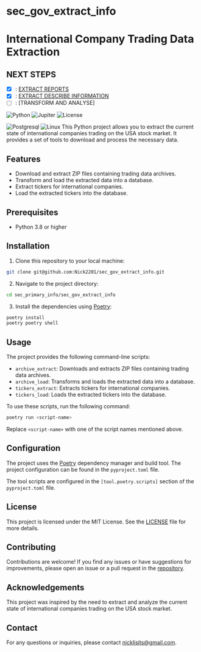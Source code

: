 # sec_gov_extract_info
# International Company Trading Data Extraction
## NEXT STEPS 
- [x] : [EXTRACT REPORTS](https://github.com/Nick2201/sec_gov_reports/issues/1)
- [x] : [EXTRACT DESCRIBE INFORMATION](https://github.com/Nick2201/extract_yf_api/issues/1)
- [ ] : [TRANSFORM AND ANALYSE]

![Python](https://img.shields.io/badge/Python-3.8%2B-blue)
![Jupiter](https://img.shields.io/badge/Made%20with-Jupyter-orange?style=for-the-badge&logo=Jupyter)
![License](https://img.shields.io/badge/License-MIT-green)

![Postgresql](https://img.shields.io/badge/PostgreSQL-316192?style=for-the-badge&logo=postgresql&logoColor=white)
![Linux](https://img.shields.io/badge/Linux-FCC624?style=for-the-badge&logo=linux&logoColor=black)
This Python project allows you to extract the current state of international companies trading on the USA stock market. It provides a set of tools to download and process the necessary data.

## Features

- Download and extract ZIP files containing trading data archives.
- Transform and load the extracted data into a database.
- Extract tickers for international companies.
- Load the extracted tickers into the database.

## Prerequisites

- Python 3.8 or higher

## Installation

1. Clone this repository to your local machine:

```bash
git clone git@github.com:Nick2201/sec_gov_extract_info.git
```

2. Navigate to the project directory:

```bash
cd sec_primary_info/sec_gov_extract_info
```

3. Install the dependencies using [Poetry](https://python-poetry.org/):

```bash
poetry install
poetry poetry shell
```

## Usage

The project provides the following command-line scripts:

- `archive_extract`: Downloads and extracts ZIP files containing trading data archives.
- `archive_load`: Transforms and loads the extracted data into a database.
- `tickers_extract`: Extracts tickers for international companies.
- `tickers_load`: Loads the extracted tickers into the database.

To use these scripts, run the following command:

```bash
poetry run <script-name>
```

Replace `<script-name>` with one of the script names mentioned above.

## Configuration

The project uses the [Poetry](https://python-poetry.org/) dependency manager and build tool. The project configuration can be found in the `pyproject.toml` file.

The tool scripts are configured in the `[tool.poetry.scripts]` section of the `pyproject.toml` file.

## License

This project is licensed under the MIT License. See the [LICENSE](LICENSE) file for more details.

## Contributing

Contributions are welcome! If you find any issues or have suggestions for improvements, please open an issue or a pull request in the [repository](https://github.com/your-username/your-project).

## Acknowledgements

This project was inspired by the need to extract and analyze the current state of international companies trading on the USA stock market.

## Contact

For any questions or inquiries, please contact [nicklisits@gmail.com](mailto:your-email@example.com).
